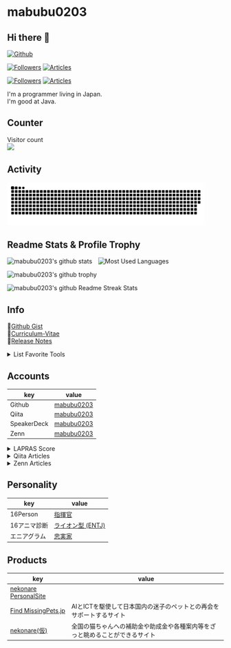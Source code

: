 # mabubu0203

## Hi there 👋

[![Github](https://img.shields.io/github/followers/mabubu0203?label=Follow&style=social)](https://github.com/mabubu0203)

[![Followers](https://badgen.org/img/zenn/mabubu0203/followers?style=plastic)](https://zenn.dev/mabubu0203)
[![Articles](https://badgen.org/img/zenn/mabubu0203/articles?style=plastic)](https://zenn.dev/mabubu0203)

[![Followers](https://badgen.org/img/qiita/mabubu0203/followers?style=plastic)](https://qiita.com/mabubu0203)
[![Articles](https://badgen.org/img/qiita/mabubu0203/articles?style=plastic)](https://qiita.com/mabubu0203)

I'm a programmer living in Japan.  
I'm good at Java.  

## Counter

<p align="left">
  Visitor count<br>
  <img src="https://profile-counter.glitch.me/mabubu0203/count.svg" />
</p>

## Activity

<picture>
  <source media="(prefers-color-scheme: dark)"
          srcset="img/github-contribution-grid-snake.svg">
  <source media="(prefers-color-scheme: light)"
          srcset="img/github-contribution-grid-snake-dark.svg">
  <img alt="github contribution grid snake animation"
       height="100"
       src="img/github-contribution-grid-snake.svg" />
</picture>

## Readme Stats & Profile Trophy
  
<p align="left">
  <img alt="mabubu0203's github stats"
       height="100"
       src="https://github-readme-stats.vercel.app/api?username=mabubu0203&count_private=true&include_all_commits=true&show_icons=true&theme=dracula" />
  <img alt="Most Used Languages"
       hspace="10"
       height="100"
       src="https://github-readme-stats.vercel.app/api/top-langs/?username=mabubu0203&theme=dracula&langs_count=8&hide=HTML,XSLT,TSQL&layout=compact" />
</p>

<p align="left">
  <img alt="mabubu0203's github trophy"
       height="100"
       src="https://github-profile-trophy.vercel.app/?username=mabubu0203&theme=dracula&rank=SECRET,SSS,SS,S,AAA,AA,A&column=&margin-w=10&margin-h=10" />
</p>

<p align="left">
  <img alt="mabubu0203's github Readme Streak Stats"
       src="https://github-readme-streak-stats.herokuapp.com/?user=mabubu0203" />
</p>

## Info

📝[Github Gist](https://gist.github.com/mabubu0203)  
📖[Curriculum-Vitae](https://github.com/mabubu0203/Curriculum-Vitae)  
🔨[Release Notes](./CHANGELOG.md)

<details>
<summary>List Favorite Tools</summary>
  
<!-- favorite_tools starts -->
- JetBrains All Products Pack
- VisualStudioCode
- Cursor
- Windsurf
- SourceTree
<!-- favorite_tools ends -->

</details>

## Accounts

| key         | value                                            |
|-------------|--------------------------------------------------|
| Github      | [mabubu0203](https://github.com/mabubu0203)      |
| Qiita       | [mabubu0203](https://qiita.com/mabubu0203)       |
| SpeakerDeck | [mabubu0203](https://speakerdeck.com/mabubu0203) |
| Zenn        | [mabubu0203](https://zenn.dev/mabubu0203)        |

<details>
<summary>LAPRAS Score</summary>

<!--START_SECTION:lapras-card-->
<p ><a href="https://lapras.com/public/mabubu0203" target="_blank" rel="noopener noreferrer"><img alt="mabubu0203's scores on LAPRAS are as follows: Engineering: 3.57 out of 5.0, Business: 3.48 out of 5.0, Influence: 2.9 out of 5.0." src="https://lapras-card-generator.vercel.app/api/svg?e=3.57&b=3.48&i=2.9&b1=%23020E27&b2=%230E5593&i1=%23030E21&i2=%231688BF&l=en" width="400" ></a>  
Last Updated on 8/14/2025, 12:20:37 AM</p>
<!--END_SECTION:lapras-card-->  
  
</details>

<details>
<summary>Qiita Articles</summary>

<!-- profile updater begin: qiita -->
- Jun 24, **3 LGTM** [TypeScriptでライブラリを作成して別アプリから参照して使ってみた](https://qiita.com/mabubu0203/items/8492dc8301682e71a3ca)
- Oct 4, **11 LGTM** [[個人開発]迷子ペットと飼い主の再会をサポートするサイトをリリースしました](https://qiita.com/mabubu0203/items/93c736a3c5b0f8d855df)
- Mar 10, **4 LGTM** [[個人開発]猫に助成金・補助金を支出している自治体の情報を集めたサイトをリリースしました](https://qiita.com/mabubu0203/items/5dbd26691f743866b08d)
- Jul 18 [Spring for GraphQL v1.0.0-M3 を使用してみての所感](https://qiita.com/mabubu0203/items/1d32ed56747c5e3b2e63)
- Jul 18 [SpringData Elasticsearchでインデックスにエイリアスを貼る](https://qiita.com/mabubu0203/items/7892778585be55f485bf)
<!-- profile updater end: qiita -->

</details>

<details>
<summary>Zenn Articles</summary>

<!-- profile updater begin: zenn -->
- Oct 15 [(Web)API仕様書を作る理由](https://zenn.dev/mabubu0203/articles/6df9c9f292f3ee)
- Oct 5 [開発者体験向上のために Raindrop.io を導入した](https://zenn.dev/mabubu0203/articles/ce1d4c469a7e3f)
- Jul 18 [Mac Book のスペック比較(2022前半)](https://zenn.dev/mabubu0203/articles/3e67af02c1ce09)
- Jul 18 [OpenAPIを棚卸しする(3.0.x)](https://zenn.dev/mabubu0203/articles/a34937c9d5892f)
- Jul 17 [自己紹介](https://zenn.dev/mabubu0203/articles/f989fe670b08f9)
<!-- profile updater end: zenn -->

</details>
  
## Personality

| key          | value                                                                                 |
|--------------|---------------------------------------------------------------------------------------|
| 16Person     | [指揮官](https://www.16personalities.com/ja/entj%E5%9E%8B%E3%81%AE%E6%80%A7%E6%A0%BC) |
| 16アニマ診断 | [ライオン型 (ENTJ)](https://test.16color.net/type/entj)                               |
| エニアグラム | [忠実家](https://16test.uranaino.net/enneagram/type6/)                                |

## Products

| key                                                        | value                                                                        |
|------------------------------------------------------------|------------------------------------------------------------------------------|
| [nekonare PersonalSite](https://www.nekonare-personal.jp/) |                                                                              |
| [Find MissingPets.jp](https://www.find-missing-pets.jp/)   | AIとICTを駆使して日本国内の迷子のペットとの再会をサポートするサイト          |
| [nekonare(仮)](https://nekonare.website/)                  | 全国の猫ちゃんへの補助金や助成金や各種案内等をざっと眺めることができるサイト |
